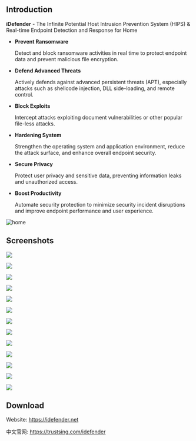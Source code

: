 ## Introduction

**iDefender** - The Infinite Potential Host Intrusion Prevention System (HIPS) & Real-time Endpoint Detection and Response for Home

- **Prevent Ransomware**

  Detect and block ransomware activities in real time to protect endpoint data and prevent malicious file encryption.

- **Defend Advanced Threats**

  Actively defends against advanced persistent threats (APT), especially attacks such as shellcode injection, DLL side-loading, and remote control.

- **Block Exploits**

  Intercept attacks exploiting document vulnerabilities or other popular file-less attacks.

- **Hardening System**

  Strengthen the operating system and application environment, reduce the attack surface, and enhance overall endpoint security.

- **Secure Privacy**

  Protect user privacy and sensitive data, preventing information leaks and unauthorized access.

- **Boost Productivity**

  Automate security protection to minimize security incident disruptions and improve endpoint performance and user experience.

![home](./doc/main.png)

## Screenshots

![](./doc/rules.png)

![](./doc/templates.png)

![](./doc/edit.png)

![](./doc/adv.png)

![](./doc/frequent.png)

![](./doc/yara.png)

![](./doc/ask_dsc.png)

![](./doc/ask_fake.png)

![](./doc/ask_inject.png)

![](./doc/ask_md.png)

![](./doc/ask_ntdll.png)

![](./doc/ask_ps.png)

![](./doc/ask_rat.png)

## Download

Website: https://idefender.net

中文官网: https://trustsing.com/idefender
